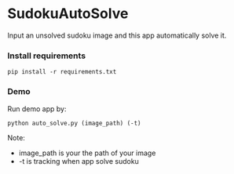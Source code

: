 # SudokuAutoSolve
Input an unsolved sudoku image and this app automatically solve it.
### Install requirements
```pip
pip install -r requirements.txt
``` 
### Demo
Run demo app by:
```pip
python auto_solve.py (image_path) (-t)
```
Note:
 - image_path is your the path of your image
 - -t is tracking when app solve sudoku


